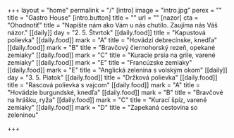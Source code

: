 +++
layout = "home"
permalink = "/"
[intro]
image = "intro.jpg"
perex = ""
title = "Gastro House"
[intro.button]
title = ""
url = ""
[nazor]
cta = "Ohodnotiť"
title = "Napíšte nám ako Vám u nás chutilo. Zaujíma nás Váš názor."
[[daily]]
day = "2. 5. Štvrtok"
[[daily.food]]
title = "Kapustová polievka"
[[daily.food]]
mark = "A"
title = "Hovädzí debrecínske, knedľa"
[[daily.food]]
mark = "B"
title = "Bravčový čiernohorský rezeň, opekané zemiaky"
[[daily.food]]
mark = "C"
title = "Kuracie prsia na grile, varené zemiaky"
[[daily.food]]
mark = "E"
title = "Francúzske zemiaky"
[[daily.food]]
mark = "E"
title = "Anglická zelenina s volským okom"
[[daily]]
day = "3. 5. Piatok"
[[daily.food]]
title = "Držková polievka"
[[daily.food]]
title = "Rascová polievka s vajcom"
[[daily.food]]
mark = "A"
title = "Hovädzie burgundské, knedľa"
[[daily.food]]
mark = "B"
title = "Bravčové na hrášku, ryža"
[[daily.food]]
mark = "C"
title = "Kurací špíz, varené zemiaky"
[[daily.food]]
mark = "D"
title = "Zapekaná cestovina so zeleninou"

+++
